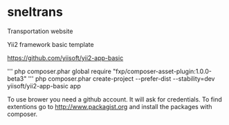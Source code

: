 sneltrans
=========

Transportation website

Yii2 framework basic template

 https://github.com/yiisoft/yii2-app-basic

''' php composer.phar global require "fxp/composer-asset-plugin:1.0.0-beta3"
''' php composer.phar create-project --prefer-dist --stability=dev yiisoft/yii2-app-basic app

To use brower you need a github account. It will ask for credentials.
To find extentions go to http://www.packagist.org and install the packages with composer.